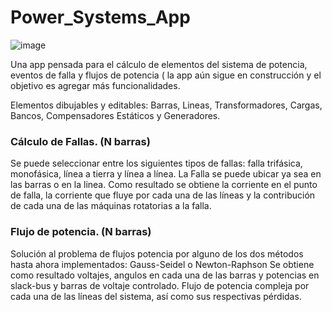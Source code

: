 # Power_Systems_App


![image](https://user-images.githubusercontent.com/77131311/124371307-17336e00-dc46-11eb-9434-8ace296810b3.png)


Una app pensada para el cálculo de elementos del sistema de potencia, eventos de falla y flujos de potencia ( la app aún sigue en construcción y el objetivo es agregar más 
funcionalidades.

Elementos dibujables y editables: Barras, Lineas, Transformadores, Cargas, Bancos, Compensadores Estáticos y Generadores.

### Cálculo de Fallas. (N barras)
Se puede seleccionar entre los siguientes tipos de fallas: falla trifásica, monofásica, línea a tierra y línea a línea.
La Falla se puede ubicar ya sea en las barras o en la linea. 
Como resultado se obtiene la corriente en el punto de falla, la corriente que fluye por cada una de las líneas y la contribución de cada una de las máquinas rotatorias a la falla.

### Flujo de potencia. (N barras)
Solución al problema de flujos potencia por alguno de los dos métodos hasta ahora implementados: Gauss-Seidel o Newton-Raphson
Se obtiene como resultado voltajes, angulos en cada una de las barras y potencias en slack-bus y barras de voltaje controlado. Flujo de potencia compleja por cada una de las
líneas del sistema, así como sus respectivas pérdidas.
